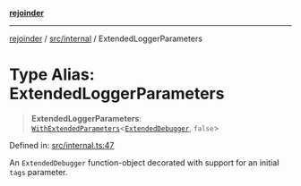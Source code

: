 [**rejoinder**](../../../README.md)

***

[rejoinder](../../../README.md) / [src/internal](../README.md) / ExtendedLoggerParameters

# Type Alias: ExtendedLoggerParameters

> **ExtendedLoggerParameters**: [`WithExtendedParameters`](WithExtendedParameters.md)\<[`ExtendedDebugger`](../../interfaces/ExtendedDebugger.md), `false`\>

Defined in: [src/internal.ts:47](https://github.com/Xunnamius/rejoinder/blob/8a503ebeed2689d0efaa12692a8cdaf933b5902d/src/internal.ts#L47)

An `ExtendedDebugger` function-object decorated with support for an initial
`tags` parameter.
